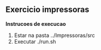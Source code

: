 ## Exercicio impressoras

**Instrucoes de execucao**

1. Estar na pasta ../Impressoras/src
2. Executar ./run.sh